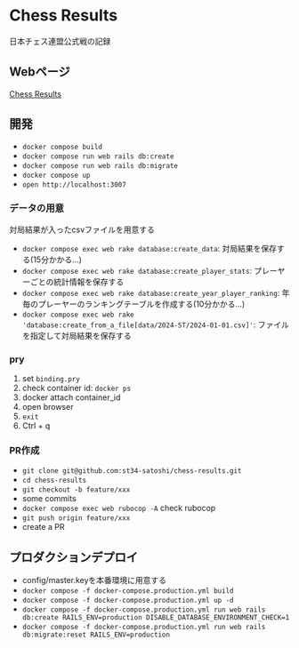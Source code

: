 # Chess Results
日本チェス連盟公式戦の記録

## Webページ
[Chess Results](https://results.japanchess.org)

## 開発
- `docker compose build`
- `docker compose run web rails db:create`
- `docker compose run web rails db:migrate`
- `docker compose up`
- `open http://localhost:3007`

### データの用意
対局結果が入ったcsvファイルを用意する

- `docker compose exec web rake database:create_data`: 対局結果を保存する(15分かかる...)
- `docker compose exec web rake database:create_player_stats`: プレーヤーごとの統計情報を保存する
- `docker compose exec web rake database:create_year_player_ranking`: 年毎のプレーヤーのランキングテーブルを作成する(10分かかる...)
- `docker compose exec web rake 'database:create_from_a_file[data/2024-ST/2024-01-01.csv]'`: ファイルを指定して対局結果を保存する

### pry
1. set `binding.pry`
1. check container id: `docker ps`
1. docker attach container_id
1. open browser
1. `exit`
1. Ctrl + q

### PR作成
- `git clone git@github.com:st34-satoshi/chess-results.git`
- `cd chess-results`
- `git checkout -b feature/xxx`
- some commits
- `docker compose exec web rubocop -A` check rubocop
- `git push origin feature/xxx`
- create a PR

## プロダクションデプロイ
- config/master.keyを本番環境に用意する
- `docker compose -f docker-compose.production.yml build`
- `docker compose -f docker-compose.production.yml up -d`
- `docker compose -f docker-compose.production.yml run web rails db:create RAILS_ENV=production DISABLE_DATABASE_ENVIRONMENT_CHECK=1`
- `docker compose -f docker-compose.production.yml run web rails db:migrate:reset RAILS_ENV=production`